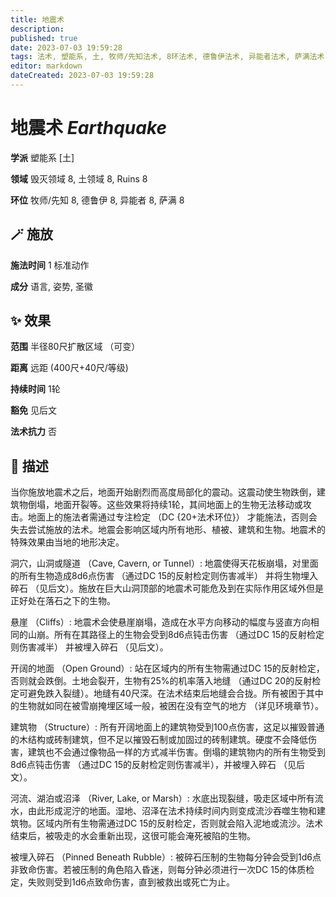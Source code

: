 ```yaml
---
title: 地震术
description: 
published: true
date: 2023-07-03 19:59:28
tags: 法术, 塑能系, 土, 牧师/先知法术, 8环法术, 德鲁伊法术, 异能者法术, 萨满法术, 毁灭领域, 土领域, Ruins
editor: markdown
dateCreated: 2023-07-03 19:59:28
---
```


# **地震术** *Earthquake*

**学派** 塑能系 \[土\] 

**领域** 毁灭领域 8, 土领域 8, Ruins 8

**环位** 牧师/先知 8, 德鲁伊 8, 异能者 8, 萨满 8

## 🪄 施放

**施法时间** 1 标准动作

**成分** 语言, 姿势, 圣徽

## ✨ 效果  

**范围** 半径80尺扩散区域 （可变）

**距离** 远距 (400尺+40尺/等级)  

**持续时间** 1轮 

**豁免** 见后文

**法术抗力** 否

## 📖 描述

当你施放地震术之后，地面开始剧烈而高度局部化的震动。这震动使生物跌倒，建筑物倒塌，地面开裂等。这些效果将持续1轮，其间地面上的生物无法移动或攻击。地面上的施法者需通过专注检定 （DC {20+法术环位}） 才能施法，否则会失去尝试施放的法术。地震会影响区域内所有地形、植被、建筑和生物。地震术的特殊效果由当地的地形决定。

洞穴，山洞或隧道 （Cave, Cavern, or Tunnel）: 地震使得天花板崩塌，对里面的所有生物造成8d6点伤害 （通过DC 15的反射检定则伤害减半） 并将生物埋入碎石 （见后文）。施放在巨大山洞顶部的地震术可能危及到在实际作用区域外但是正好处在落石之下的生物。

悬崖 （Cliffs）: 地震术会使悬崖崩塌，造成在水平方向移动的幅度与竖直方向相同的山崩。所有在其路径上的生物会受到8d6点钝击伤害 （通过DC 15的反射检定则伤害减半） 并被埋入碎石 （见后文）。

开阔的地面 （Open Ground）: 站在区域内的所有生物需通过DC 15的反射检定，否则就会跌倒。土地会裂开，生物有25%的机率落入地缝 （通过DC 20的反射检定可避免跌入裂缝）。地缝有40尺深。在法术结束后地缝会合拢。所有被困于其中的生物就如同在被雪崩掩埋区域一般，被困在没有空气的地方 （详见环境章节）。

建筑物 （Structure）: 所有开阔地面上的建筑物受到100点伤害，这足以摧毁普通的木结构或砖制建筑，但不足以摧毁石制或加固过的砖制建筑。硬度不会降低伤害，建筑也不会通过像物品一样的方式减半伤害。倒塌的建筑物内的所有生物受到8d6点钝击伤害 （通过DC 15的反射检定则伤害减半），并被埋入碎石 （见后文）。

河流、湖泊或沼泽 （River, Lake, or Marsh）: 水底出现裂缝，吸走区域中所有流水，由此形成泥泞的地面。湿地、沼泽在法术持续时间内则变成流沙吞噬生物和建筑物。区域内所有生物需通过DC 15的反射检定，否则就会陷入泥地或流沙。法术结束后，被吸走的水会重新出现，这很可能会淹死被陷的生物。

被埋入碎石 （Pinned Beneath Rubble）: 被碎石压制的生物每分钟会受到1d6点非致命伤害。若被压制的角色陷入昏迷，则每分钟必须进行一次DC 15的体质检定，失败则受到1d6点致命伤害，直到被救出或死亡为止。
    